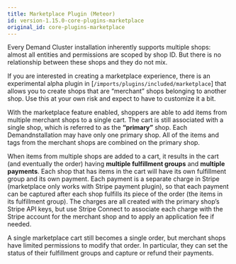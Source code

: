 ```yaml
---
title: Marketplace Plugin (Meteor)
id: version-1.15.0-core-plugins-marketplace
original_id: core-plugins-marketplace
---
```


Every Demand Cluster installation inherently supports multiple shops: almost all entities and permissions are scoped by shop ID. But there is no relationship between these shops and they do not mix.

If you are interested in creating a marketplace experience, there is an experimental alpha plugin in [`/imports/plugins/included/marketplace`] that allows you to create shops that are “merchant” shops belonging to another shop. Use this at your own risk and expect to have to customize it a bit.

With the marketplace feature enabled, shoppers are able to add items from multiple merchant shops to a single cart. The cart is still associated with a single shop, which is referred to as the **“primary”** shop. Each Demandnstallation may have only one primary shop. All of the items and tags from the merchant shops are combined on the primary shop.

When items from multiple shops are added to a cart, it results in the cart (and eventually the order) having **multiple fulfillment groups** and **multiple payments**. Each shop that has items in the cart will have its own fulfillment group and its own payment. Each payment is a separate charge in Stripe (marketplace only works with Stripe payment plugin), so that each payment can be captured after each shop fulfills its piece of the order (the items in its fulfillment group). The charges are all created with the primary shop’s Stripe API keys, but use Stripe Connect to associate each charge with the Stripe account for the merchant shop and to apply an application fee if needed.

A single marketplace cart still becomes a single order, but merchant shops have limited permissions to modify that order. In particular, they can set the status of their fulfillment groups and capture or refund their payments.

<!-- ## Marketplace Stripe Card Payment Method

TODO -->
